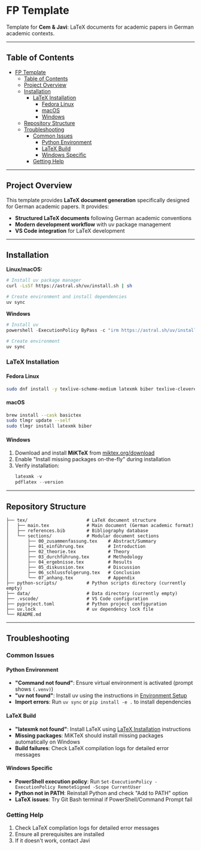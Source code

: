 # FP Template

Template for **Cem & Javi**: LaTeX documents for academic papers in German academic contexts.

---

## Table of Contents

- [FP Template](#fp-template)
  - [Table of Contents](#table-of-contents)
  - [Project Overview](#project-overview)
  - [Installation](#installation)
    - [LaTeX Installation](#latex-installation)
      - [Fedora Linux](#fedora-linux)
      - [macOS](#macos)
      - [Windows](#windows)
  - [Repository Structure](#repository-structure)
  - [Troubleshooting](#troubleshooting)
    - [Common Issues](#common-issues)
      - [Python Environment](#python-environment)
      - [LaTeX Build](#latex-build)
      - [Windows Specific](#windows-specific)
    - [Getting Help](#getting-help)

---

## Project Overview

This template provides **LaTeX document generation** specifically designed for German academic papers. It provides:

- **Structured LaTeX documents** following German academic conventions
- **Modern development workflow** with uv package management
- **VS Code integration** for LaTeX development

---

## Installation

**Linux/macOS:**
```bash
# Install uv package manager
curl -LsSf https://astral.sh/uv/install.sh | sh

# Create environment and install dependencies
uv sync
```

**Windows**
```powershell
# Install uv
powershell -ExecutionPolicy ByPass -c "irm https://astral.sh/uv/install.ps1 | iex"

# Create environment
uv sync
```

### LaTeX Installation

#### Fedora Linux
```bash
sudo dnf install -y texlive-scheme-medium latexmk biber texlive-cleveref
```

#### macOS
```bash
brew install --cask basictex
sudo tlmgr update --self
sudo tlmgr install latexmk biber
```

#### Windows
1. Download and install **MiKTeX** from [miktex.org/download](https://miktex.org/download)
2. Enable "Install missing packages on-the-fly" during installation
3. Verify installation:
   ```powershell
   latexmk -v
   pdflatex --version
   ```

---

## Repository Structure

```
├── tex/                      # LaTeX document structure
│   ├── main.tex              # Main document (German academic format)
│   ├── references.bib        # Bibliography database
│   └── sections/             # Modular document sections
│       ├── 00_zusammenfassung.tex    # Abstract/Summary
│       ├── 01_einführung.tex         # Introduction
│       ├── 02_theorie.tex            # Theory
│       ├── 03_durchführung.tex       # Methodology
│       ├── 04_ergebnisse.tex         # Results
│       ├── 05_diskussion.tex         # Discussion
│       ├── 06_schlussfolgerung.tex   # Conclusion
│       └── 07_anhang.tex             # Appendix
├── python-scripts/           # Python scripts directory (currently empty)
├── data/                     # Data directory (currently empty)
├── .vscode/                  # VS Code configuration
├── pyproject.toml            # Python project configuration
├── uv.lock                   # uv dependency lock file
└── README.md
```

---

## Troubleshooting

### Common Issues

#### Python Environment
- **"Command not found"**: Ensure virtual environment is activated (prompt shows `(.venv)`)
- **"uv not found"**: Install uv using the instructions in [Environment Setup](#environment-setup)
- **Import errors**: Run `uv sync` or `pip install -e .` to install dependencies

#### LaTeX Build
- **"latexmk not found"**: Install LaTeX using [LaTeX Installation](#latex-installation) instructions
- **Missing packages**: MiKTeX should install missing packages automatically on Windows
- **Build failures**: Check LaTeX compilation logs for detailed error messages

#### Windows Specific
- **PowerShell execution policy**: Run `Set-ExecutionPolicy -ExecutionPolicy RemoteSigned -Scope CurrentUser`
- **Python not in PATH**: Reinstall Python and check "Add to PATH" option
- **LaTeX issues**: Try Git Bash terminal if PowerShell/Command Prompt fail

### Getting Help

1. Check LaTeX compilation logs for detailed error messages
2. Ensure all prerequisites are installed
3. If it doesn't work, contact Javi

